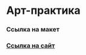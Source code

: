 <html>
 <body>
<h1>Арт-практика</h1>
  <h3>Ссылка на макет</h3>
  <a href="https://www.figma.com/file/LHR4oNFsXR2h2OuQXIb7pB/TIT-MAKET?type=design&node-id=0%3A1&mode=design&t=l7QhJOlcRhQEi4z5-1">
     <div class="line"></div>
  <h3>Ссылка на сайт</h3>
  <a href="https://hsefedorkuznetsov.github.io/TIT/">
 </body>
</html>
